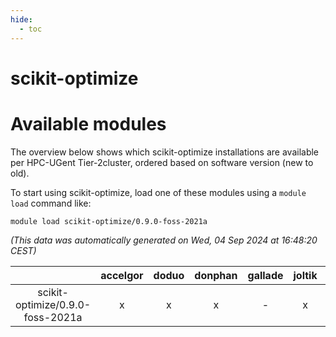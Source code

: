 ```yaml
---
hide:
  - toc
---
```


scikit-optimize
===============

# Available modules


The overview below shows which scikit-optimize installations are available per HPC-UGent Tier-2cluster, ordered based on software version (new to old).

To start using scikit-optimize, load one of these modules using a `module load` command like:

```shell
module load scikit-optimize/0.9.0-foss-2021a
```

*(This data was automatically generated on Wed, 04 Sep 2024 at 16:48:20 CEST)*  

| |accelgor|doduo|donphan|gallade|joltik|shinx|skitty|
| :---: | :---: | :---: | :---: | :---: | :---: | :---: | :---: |
|scikit-optimize/0.9.0-foss-2021a|x|x|x|-|x|-|x|
